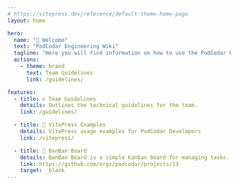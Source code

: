 ```yaml
---
# https://vitepress.dev/reference/default-theme-home-page
layout: home

hero:
  name: "👋 Welcome"
  text: "PodCodar Engineering Wiki"
  tagline: "Here you will find information on how to use the PodCodar Engineering tools and services."
  actions:
    - theme: brand
      text: Team Guidelines
      link: /guidelines/

features:
  - title: ✊ Team Guidelines
    details: Outlines the technical guidelines for the team.
    link: /guidelines/

  - title: 📃 VitePress Examples
    details: VitePress usage examples for PodCodar Developers
    link: /vitepress/

  - title: 💪 BanBan Board
    details: BanBan Board is a simple Kanban board for managing tasks.
    link: https://github.com/orgs/podcodar/projects/13
    target: _blank
---
```


